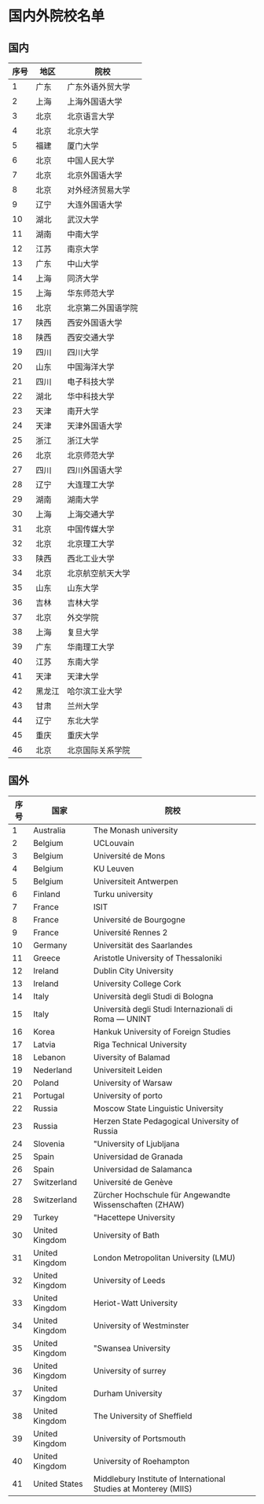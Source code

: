 # 国内外院校名单

## 国内

|序号|地区|院校|
|-----|-----|-----|
|1|广东|广东外语外贸大学|
|2|上海|上海外国语大学|
|3|北京|北京语言大学|
|4|北京|北京大学|
|5|福建|厦门大学|
|6|北京|中国人民大学|
|7|北京|北京外国语大学|
|8|北京|对外经济贸易大学|
|9|辽宁|大连外国语大学|
|10|湖北|武汉大学|
|11|湖南|中南大学|
|12|江苏|南京大学|
|13|广东|中山大学|
|14|上海|同济大学|
|15|上海|华东师范大学|
|16|北京|北京第二外国语学院|
|17|陕西|西安外国语大学|
|18|陕西|西安交通大学|
|19|四川|四川大学|
|20|山东|中国海洋大学|
|21|四川|电子科技大学|
|22|湖北|华中科技大学|
|23|天津|南开大学|
|24|天津|天津外国语大学|
|25|浙江|浙江大学|
|26|北京|北京师范大学|
|27|四川|四川外国语大学|
|28|辽宁|大连理工大学|
|29|湖南|湖南大学|
|30|上海|上海交通大学|
|31|北京|中国传媒大学|
|32|北京|北京理工大学|
|33|陕西|西北工业大学|
|34|北京|北京航空航天大学|
|35|山东|山东大学|
|36|吉林|吉林大学|
|37|北京|外交学院|
|38|上海|复旦大学|
|39|广东|华南理工大学|
|40|江苏|东南大学|
|41|天津|天津大学|
|42|黑龙江|哈尔滨工业大学|
|43|甘肃|兰州大学|
|44|辽宁|东北大学|
|45|重庆|重庆大学|
|46|北京|北京国际关系学院|

## 国外

|序号|国家|院校|
|-----|-----|-----|
|1|Australia|The Monash university|
|2|Belgium|UCLouvain|
|3|Belgium|Université de Mons|
|4|Belgium|KU Leuven|
|5|Belgium|Universiteit Antwerpen|
|6|Finland|Turku university|
|7|France|ISIT|
|8|France|Université de Bourgogne|
|9|France|Université Rennes 2|
|10|Germany|Universität des Saarlandes|
|11|Greece|Aristotle University of Thessaloniki|
|12|Ireland|Dublin City University|
|13|Ireland|University College Cork|
|14|Italy|Università degli Studi di Bologna|
|15|Italy|Università degli Studi Internazionali di Roma — UNINT|
|16|Korea|Hankuk University of Foreign Studies|
|17|Latvia|Riga Technical University|
|18|Lebanon|Uiversity of  Balamad|
|19|Nederland|Universiteit Leiden|
|20|Poland|University of Warsaw|
|21|Portugal|University of porto|
|22|Russia|Moscow State Linguistic University|
|23|Russia|Herzen State Pedagogical University of Russia|
|24|Slovenia|"University of Ljubljana| Faculty of Arts"|
|25|Spain|Universidad de Granada|
|26|Spain|Universidad de Salamanca|
|27|Switzerland|Université de Genève|
|28|Switzerland|Zürcher Hochschule für Angewandte Wissenschaften (ZHAW)|
|29|Turkey|"Hacettepe University| Faculty of Letters"|
|30|United Kingdom|University of Bath|
|31|United Kingdom|London Metropolitan University (LMU)|
|32|United Kingdom|University of Leeds|
|33|United Kingdom|Heriot-Watt University|
|34|United Kingdom|University of Westminster|
|35|United Kingdom|"Swansea University|"|
|36|United Kingdom|University of surrey|
|37|United Kingdom|Durham University|
|38|United Kingdom|The University of Sheffield|
|39|United Kingdom|University of Portsmouth|
|40|United Kingdom|University of Roehampton |
|41|United States|Middlebury Institute of International Studies at Monterey (MIIS)|
